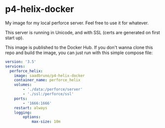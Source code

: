 # p4-helix-docker
My image for my local perforce server. Feel free to use it for whatever.

This server is running in Unicode, and with SSL (certs are generated on first start up).

This image is published to the Docker Hub. If you don't wanna clone this repo and build the image, you can just run with this simple compose file:
```yml
version: '3.5'
services:
  perforce_helix:
    image: saadbruno/p4-helix-docker
    container_name: perforce_helix
    volumes:
        - './data:/perforce/server'
        - './ssl:/perforce/ssl'
    ports:
        - '1666:1666'
    restart: always
    logging:
        options:
            max-size: 10m
```
